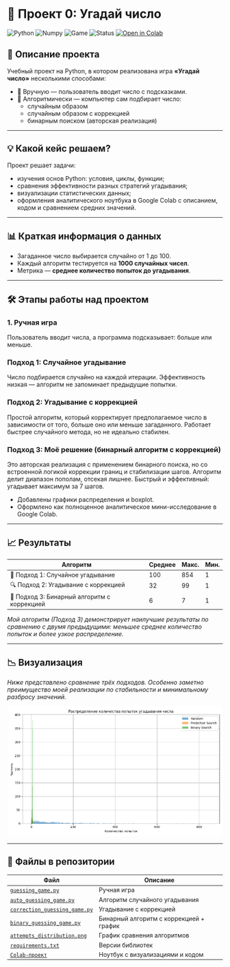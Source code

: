 
# 🎯 Проект 0: Угадай число

![Python](https://img.shields.io/badge/Python-3.10-blue)
![Numpy](https://img.shields.io/badge/Library-numpy-informational)
![Game](https://img.shields.io/badge/Game-Guessing-green)
![Status](https://img.shields.io/badge/Status-Completed-success)
[![Open in Colab](https://colab.research.google.com/assets/colab-badge.svg)](https://colab.research.google.com/drive/1h1-4_EuopQUlP5aNHmRNWiK8IgCFm0cu?usp=sharing)

## 📌 Описание проекта
Учебный проект на Python, в котором реализована игра **«Угадай число»** несколькими способами:
- 👤 Вручную — пользователь вводит число с подсказками.
- 🤖 Алгоритмически — компьютер сам подбирает число:
  - случайным образом
  - случайным образом с коррекцией
  - бинарным поиском (авторская реализация)

---

## 💡 Какой кейс решаем?
Проект решает задачи:
- изучения основ Python: условия, циклы, функции;
- сравнения эффективности разных стратегий угадывания;
- визуализации статистических данных;
- оформления аналитического ноутбука в Google Colab с описанием, кодом и сравнением средних значений.

---

## 📊 Краткая информация о данных
- Загаданное число выбирается случайно от 1 до 100.
- Каждый алгоритм тестируется на **1000 случайных чисел**.
- Метрика — **среднее количество попыток до угадывания**.

---

## 🛠️ Этапы работы над проектом

### 1. Ручная игра
Пользователь вводит числа, а программа подсказывает: больше или меньше.

### Подход 1: Случайное угадывание
Число подбирается случайно на каждой итерации. Эффективность низкая — алгоритм не запоминает предыдущие попытки.

### Подход 2: Угадывание с коррекцией
Простой алгоритм, который корректирует предполагаемое число в зависимости от того, больше оно или меньше загаданного. Работает быстрее случайного метода, но не идеально стабилен.

### Подход 3: Моё решение (бинарный алгоритм с коррекцией)
Это авторская реализация с применением бинарного поиска, но со встроенной логикой коррекции границ и стабилизации шагов.
Алгоритм делит диапазон пополам, отсекая лишнее. Быстрый и эффективный: угадывает максимум за 7 шагов.
- Добавлены графики распределения и boxplot.
- Оформлено как полноценное аналитическое мини-исследование в Google Colab.

---

## 📈 Результаты

| Алгоритм              | Среднее | Макс. | Мин. |
|-----------------------|---------|-------|------|
| 🔢 Подход 1: Случайное угадывание  | 100   | 854   | 1    |
| 🔍 Подход 2: Угадывание с коррекцией | 32   | 99     | 1    |
| 🧠 Подход 3: Бинарный алгоритм с коррекцией | 6   | 7     | 1    |

_Мой алгоритм (Подход 3) демонстрирует наилучшие результаты по сравнению с двумя предыдущими: меньшее среднее количество попыток и более узкое распределение._

---

## 📉 Визуализация

_Ниже представлено сравнение трёх подходов. Особенно заметно преимущество моей реализации по стабильности и минимальному разбросу значений._

![График распределения попыток](attempts_distribution.png)

---

## 📎 Файлы в репозитории

| Файл | Описание |
|------|----------|
| [`guessing_game.py`](https://github.com/agabaevroman/data_science/blob/main/project_0/guessing_game.py) | Ручная игра |
| [`auto_guessing_game.py`](https://github.com/agabaevroman/data_science/blob/main/project_0/auto_guessing_game.py) | Алгоритм случайного угадывания |
| [`correction_guessing_game.py`](https://github.com/agabaevroman/data_science/blob/main/project_0/correction_guessing_game.py) | Угадывание с коррекцией |
| [`binary_guessing_game.py`](https://github.com/agabaevroman/data_science/blob/main/project_0/binary_guessing_game.py) | Бинарный алгоритм с коррекцией + график |
| [`attempts_distribution.png`](https://github.com/agabaevroman/data_science/blob/main/project_0/attempts_distribution.png) | График сравнения алгоритмов |
| [`requirements.txt`](https://github.com/agabaevroman/data_science/blob/main/project_0/requirements.txt) | Версии библиотек |
| [`Colab-проект`](https://colab.research.google.com/drive/1h1-4_EuopQUlP5aNHmRNWiK8IgCFm0cu?usp=sharing) | Ноутбук с визуализациями и кодом |
